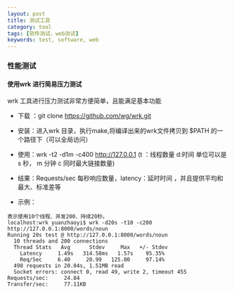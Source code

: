 ```yaml
---
layout: post
title: 测试工具
category: tool
tags: [软件测试，web测试]
keywords: test, software, web
---
```


### 性能测试
#### 使用wrk 进行简易压力测试
wrk 工具进行压力测试非常方便简单，且能满足基本功能



- 下载 ：git clone https://github.com/wg/wrk.git

- 安装：进入wrk 目录，执行make,将编译出来的wrk文件拷贝到 $PATH 的一个路径下（可以全局访问）

- 使用：wrk -t2 -d1m -c400 http://127.0.0.1 (t ：线程数量   d:时间 单位可以是 s 秒， m 分钟   c 同时最大链接数量)


- 结果：Requests/sec 每秒响应数量，latency：延时时间  ，并且提供平均和最大、标准差等

- 示例：
```
表示使用10个线程、并发200、持续20秒。
localhost:wrk yuanzhaoyi$ wrk -d20s -t10 -c200 http://127.0.0.1:8000/words/noun
Running 20s test @ http://127.0.0.1:8000/words/noun
  10 threads and 200 connections
  Thread Stats   Avg      Stdev     Max   +/- Stdev
    Latency     1.49s   314.58ms   1.57s    95.35%
    Req/Sec     6.40     20.99   125.00     97.14%
  498 requests in 20.04s, 1.51MB read
  Socket errors: connect 0, read 49, write 2, timeout 455
Requests/sec:     24.84
Transfer/sec:     77.11KB
```